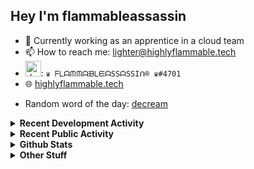 ## Hey I'm flammableassassin

- 🔭 Currently working as an apprentice in a cloud team  
- 📫 How to reach me: [lighter@highlyflammable.tech](mailto:lighter@highlyflammable.tech?subject=Hello)
- <img src="https://discord.com/assets/2c21aeda16de354ba5334551a883b481.png" alt="drawing" width="25"/>: `♛ ᖴᒪᗩᙏᙏᗩᙖᒪᙓᗩSSᗩSSIᑎ® ♛#4701`
- 🌐 [highlyflammable.tech](https://highlyflammable.tech)

<!--START_SECTION:randomWord-->
- Random word of the day: [decream](https://www.wordnik.com/words/decream)
<!--END_SECTION:randomWord-->

<details>
  <summary><b>Recent Development Activity</b></summary>
  
  <!--START_SECTION:waka-->

```txt
Terraform    26 hrs 46 mins  ███████████████▓░░░░░░░░░   62.56 %
JavaScript   6 hrs 38 mins   ████░░░░░░░░░░░░░░░░░░░░░   15.50 %
YAML         3 hrs 48 mins   ██▒░░░░░░░░░░░░░░░░░░░░░░   08.90 %
Other        2 hrs 48 mins   █▓░░░░░░░░░░░░░░░░░░░░░░░   06.57 %
JSON         1 hr 53 mins    █░░░░░░░░░░░░░░░░░░░░░░░░   04.40 %
```

<!--END_SECTION:waka-->

</details>

<details>
  <summary><b>Recent Public Activity</b></summary>
    <br>

  <!--START_SECTION:activity-->
1. 🗣 Commented on [#95](https://github.com/flamableassassin/status/issues/95#issuecomment-3352625180) in [flamableassassin/status](https://github.com/flamableassassin/status)
2. 🔒 Closed issue [#95](https://github.com/flamableassassin/status/issues/95) in [flamableassassin/status](https://github.com/flamableassassin/status)
3. ❗ Opened issue [#95](https://github.com/flamableassassin/status/issues/95) in [flamableassassin/status](https://github.com/flamableassassin/status)
4. 🗣 Commented on [#94](https://github.com/flamableassassin/status/issues/94#issuecomment-3342072542) in [flamableassassin/status](https://github.com/flamableassassin/status)
5. 🔒 Closed issue [#94](https://github.com/flamableassassin/status/issues/94) in [flamableassassin/status](https://github.com/flamableassassin/status)
  <!--END_SECTION:activity-->

</details>

<details>
  <summary><b>Github Stats</b></summary>
    <br>
    <p align="center">
      <img width="48%" src="https://github-readme-stats.vercel.app/api?username=flamableassassin&count_private=true&show_icons=true&theme=radical"/>
      <img width="48%" src="https://github-readme-streak-stats.herokuapp.com?user=flamableassassin&theme=neon-dark"/>
    </p>
  
</details>

<details>
  <summary><b>Other Stuff</b></summary>
  <br>
<a href="https://www.abuseipdb.com/user/67633" title="AbuseIPDB is an IP address blacklist for webmasters and sysadmins to report IP addresses engaging in abusive behavior on their networks">
	<img src="https://www.abuseipdb.com/contributor/67633.svg" alt="AbuseIPDB Contributor Badge" style="width: 264px;background: #fff linear-gradient(rgba(255,255,255,0), rgba(255,255,255,.3) 50%, rgba(0,0,0,.2) 51%, rgba(0,0,0,0));padding: 5px;">
</a>
  
</details>
